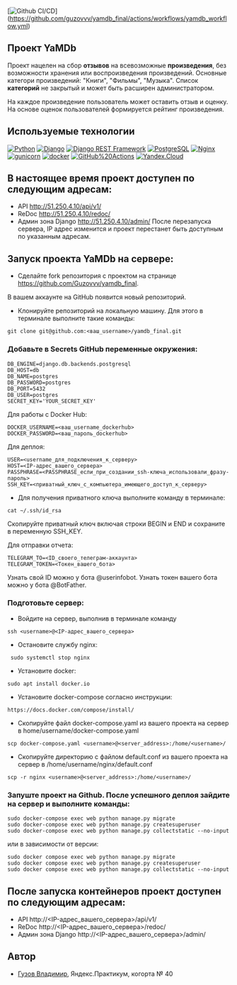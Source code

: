 [![Github CI/CD](https://github.com/guzovvv/yamdb_final/actions/workflows/yamdb_workflow.yml/badge.svg)]
(https://github.com/guzovvv/yamdb_final/actions/workflows/yamdb_workflow.yml)

## Проект YaMDb

Проект нацелен на сбор **отзывов** на всевозможные **произведения**, без возможности хранения или воспроизведения произведений. 
Основные категори произведений: "Книги", "Фильмы", "Музыка".
Список **категорий** не закрытый и может быть расширен администратором.

На каждое произведение пользователь может оставить отзыв и оценку.
На основе оценок пользователей формируется рейтинг произведения.


## Используемые технологии

[![Python](https://img.shields.io/badge/-Python-464646?style=flat-square&logo=Python)](https://www.python.org/)
[![Django](https://img.shields.io/badge/-Django-464646?style=flat-square&logo=Django)](https://www.djangoproject.com/)
[![Django REST Framework](https://img.shields.io/badge/-Django%20REST%20Framework-464646?style=flat-square&logo=Django%20REST%20Framework)](https://www.django-rest-framework.org/)
[![PostgreSQL](https://img.shields.io/badge/-PostgreSQL-464646?style=flat-square&logo=PostgreSQL)](https://www.postgresql.org/)
[![Nginx](https://img.shields.io/badge/-NGINX-464646?style=flat-square&logo=NGINX)](https://nginx.org/ru/)
[![gunicorn](https://img.shields.io/badge/-gunicorn-464646?style=flat-square&logo=gunicorn)](https://gunicorn.org/)
[![docker](https://img.shields.io/badge/-Docker-464646?style=flat-square&logo=docker)](https://www.docker.com/)
[![GitHub%20Actions](https://img.shields.io/badge/-GitHub%20Actions-464646?style=flat-square&logo=GitHub%20actions)](https://github.com/features/actions)
[![Yandex.Cloud](https://img.shields.io/badge/-Yandex.Cloud-464646?style=flat-square&logo=Yandex.Cloud)](https://cloud.yandex.ru/)

## В настоящее время проект доступен по следующим адресам:
- API http://51.250.4.10/api/v1/
- ReDoc http://51.250.4.10/redoc/
- Админ зона Django http://51.250.4.10/admin/
После перезапуска сервера, IP адрес изменится и проект перестанет быть доступным по указанным адресам.

## Запуск проекта YaMDb на сервере: 

- Сделайте fork репозитория с проектом на странице https://github.com/Guzovvv/yamdb_final.

В вашем аккаунте на GitHub появится новый репозиторий.
- Клонируйте репозиторий на локальную машину. Для этого в терминале выполните такие команды:
``` 
git clone git@github.com:<ваш_username>/yamdb_final.git
``` 

### Добавьте в Secrets GitHub переменные окружения: 
```
DB_ENGINE=django.db.backends.postgresql
DB_HOST=db
DB_NAME=postgres
DB_PASSWORD=postgres
DB_PORT=5432
DB_USER=postgres
SECRET_KEY='YOUR_SECRET_KEY'
```
Для работы с  Docker Hub:
```
DOCKER_USERNAME=<ваш_username_dockerhub>
DOCKER_PASSWORD=<ваш_пароль_dockerhub>
```
Для деплоя:
```
USER=<username_для_подключения_к_серверу>
HOST=<IP-адрес_вашего_сервера>
PASSPHRASE=<PASSPHRASE_если_при_создании_ssh-ключа_использовали_фразу-пароль>
SSH_KEY=<приватный_ключ_с_компьютера_имеющего_доступ_к_серверу>
```
- Для получения приватного ключа выполните команду в терминале:
```
cat ~/.ssh/id_rsa
```
Скопируйте приватный ключ включая строки BEGIN и END и сохраните в переменную SSH_KEY.

Для отправки отчета:
```
TELEGRAM_TO=<ID_своего_телеграм-аккаунта>
TELEGRAM_TOKEN=<Токен_вашего_бота>
```
Узнать свой ID можно у бота @userinfobot.
Узнать токен вашего бота можно у бота @BotFather.

### Подготовьте сервер:

- Войдите на сервер, выполнив в терминале команду
```
ssh <username>@<IP-адрес_вашего_сервера>
```
- Остановите службу nginx:
```
 sudo systemctl stop nginx
 ```
- Установите docker:
```
sudo apt install docker.io
```
- Установите docker-compose согласно инструкции:
```
https://docs.docker.com/compose/install/
```
- Скопируйте файл docker-compose.yaml из вашего проекта на сервер в home/username/docker-compose.yaml
```
scp docker-compose.yaml <username>@<server_address>:/home/<username>/
```
- Скопируйте директорию с файлом default.conf из вашего проекта на сервер в /home/username/nginx/default.conf 
```
scp -r nginx <username>@<server_address>:/home/<username>/
```

### Запуште проект на Github. После успешного деплоя зайдите на сервер и выполните команды:

```
sudo docker-compose exec web python manage.py migrate
sudo docker-compose exec web python manage.py createsuperuser
sudo docker-compose exec web python manage.py collectstatic --no-input
```
или в зависимости от версии:
```
sudo docker compose exec web python manage.py migrate
sudo docker compose exec web python manage.py createsuperuser
sudo docker compose exec web python manage.py collectstatic --no-input
```

## После запуска контейнеров проект доступен по следующим адресам:
- API http://<IP-адрес_вашего_сервера>/api/v1/
- ReDoc http://<IP-адрес_вашего_сервера>/redoc/
- Админ зона Django http://<IP-адрес_вашего_сервера>/admin/


**Автор**
----------

* [Гузов Владимир](https://github.com/guzovvv), Яндекс.Практикум, когорта № 40